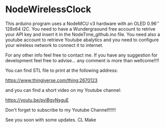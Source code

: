 # NodeWirelessClock

This arduino program uses a NodeMCU v3 hardware with an OLED 0.96'' 128x64 I2C. You need to have a Wundergraound free account to retrive your API key and insert it in the NodeTime_github.ino file. You need also a youtube account to retrieve Youtube abalytics and you need to configure your wireless network to connect it to internet.

For any other info feel free to contact me. If you have any suggestion for development feel free to advise... any comment is more than wellcome!!!!

You can find STL file to print at the following address:

https://www.thingiverse.com/thing:2670123

and you can find a short video on my Youtube channel:

https://youtu.be/pviBgvNsguE

Don't forget to subscribe to my Youtube Channel!!!!!!

See you soon with some updates.
CL Make
